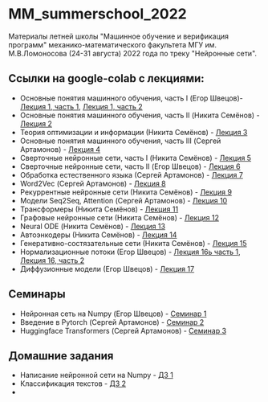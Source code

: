 # MM_summerschool_2022
Материалы летней школы "Машинное обучение и верификация программ" механико-математического факультета МГУ им. М.В.Ломоносова (24-31 августа) 2022 года по треку "Нейронные сети".

## Ссылки на google-colab с лекциями:

* Основные понятия машинного обучения, часть I (Егор Швецов)- [Лекция 1, часть 1](https://colab.research.google.com/drive/1Q4UtlbPRbmKK3AYvvAb5nHwaj42oYlpT?usp=sharing), [Лекция 1, часть 2](https://drive.google.com/file/d/1y05OxcVoYvvQjw_IXLxGFvNpGQin41nl/view?usp=sharing)
* Основные понятия машинного обучения, часть II (Никита Семёнов) - [Лекция 2](https://drive.google.com/drive/folders/1Hww-oI_4Z4Gngqpd_bNwqIv6pQodFfET)
* Теория оптимизации и информации (Никита Семёнов) - [Лекция 3](https://colab.research.google.com/drive/1u2cva8EpxAvR_Ww-FyjxapiXRqh5Md0X)
* Основные понятия машинного обучения, часть III (Сергей Артамонов) - [Лекция 4](https://colab.research.google.com/drive/13B4ylS1jHBH9CDMIXcMxoo_qpcJhaliC?usp=sharing)
* Сверточные нейронные сети, часть I (Никита Семёнов) - [Лекция 5](https://drive.google.com/file/d/162nQXAlQFgA3RRf-jE1Nx5fCqr0GZMGh/view?usp=sharing)
* Сверточные нейронные сети, часть II (Егор Швецов) - [Лекция 6](https://colab.research.google.com/drive/1LhA_BdHchIeqkqyD8uPcgZPmEIiIoHVD?usp=sharing)
* Обработка естественного языка (Сергей Артамонов) - [Лекция 7](https://colab.research.google.com/drive/1aTbYNByHYmnBZyKImr2YvvTYCGwbwy6w?usp=sharing)
* Word2Vec (Сергей Артамонов) - [Лекция 8](https://colab.research.google.com/drive/1g3glcmUqmm5Qw5E9p1PYwVmGvJS-LVhh?usp=sharing)
* Рекуррентные нейронные сети (Никита Семёнов) - [Лекция 9](https://drive.google.com/file/d/1Fn9wWpXpDbPTrkcIQvhvm3_ZbvSyHs31/view?usp=sharing)
* Модели Seq2Seq, Attention (Сергей Артамонов) - [Лекция 10](https://colab.research.google.com/drive/1bfhf-IB1UcvLF-Af9aw3XryAZGPlFcGt?usp=sharing)
* Трансформеры (Никита Семёнов) - [Лекция 11](https://drive.google.com/file/d/1yLhzKo1L0aVlDM11JEFiqxQNuqRxx0-U/view?usp=sharing)
* Графовые нейронные сети (Никита Семёнов) - [Лекция 12](https://drive.google.com/file/d/1EIuA4UZ_ftH2_xRtWutmgRg4mI6mrC5S/view?usp=sharing)
* Neural ODE (Никита Семёнов) - [Лекция 13](https://drive.google.com/file/d/1YRbBZa6HmqPPVOLiTmsUvHg1JkGP4xOY/view?usp=sharing)
* Автоэнкодеры (Никита Семёнов) - [Лекция 14](https://drive.google.com/file/d/1782rEHH8OKEHVi09DD3P2kUOjgZyRxaB/view?usp=sharing)
* Генеративно-состязательные сети (Никита Семёнов) - [Лекция 15](https://drive.google.com/file/d/1FzTI7ucdm63uD6VyZP-T1LUA__5HvbUD/view?usp=sharing)
* Нормализационные потоки (Егор Швецов) - [Лекция 16ь часть 1](https://colab.research.google.com/drive/1FQ6Yzp-VdoIYsK7b1lN2JtprvqjKR7P_?usp=sharing),
[Лекция 16, часть 2](https://colab.research.google.com/drive/1MHBLOQVj65POdb16CaJHydPpc_9mdA1w?usp=sharing)
* Диффузионные модели (Егор Швецов) - [Лекция 17](https://docs.google.com/presentation/d/1M-kSkh0T360uS7sq4A6tk1jQnmd8kf6MwPqrNKa7_Dc/edit#slide=id.g1386f0061b8_9_12)
## Семинары
* Нейронная сеть на Numpy (Егор Швецов) - [Семинар 1](https://colab.research.google.com/drive/1psAKX3MJCN2SzLogfGeEuBww-iGfoqy4#scrollTo=ZZXd89DO9huS)
* Введение в Pytorch (Сергей Артамонов) - [Семинар 2](https://colab.research.google.com/drive/1k9u1c4QNsWs0VgkNJKpUe7Tha1kOyW9l?usp=sharing)
* Huggingface Transformers (Сергей Артамонов) - [Семинар 3](https://colab.research.google.com/drive/1BAYp61cRJewSjZmehfXabSikx9sOVGBe?usp=sharing)
## Домашние задания
* Написание нейронной сети на Numpy - [ДЗ 1](https://colab.research.google.com/drive/1P9RcU5N7zo4_CJDrENaDbCMuRXi5n0bZ?usp=sharing)
* Классификация текстов - [ДЗ 2](https://colab.research.google.com/drive/1HzcvUoibDkzhxgjSm6NERJyhYIH90ggi)
* 

